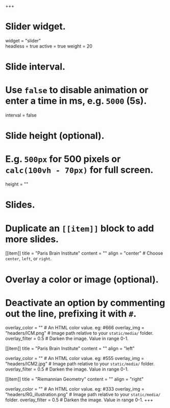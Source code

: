 +++
# Slider widget.
widget = "slider"  
headless = true 
active = true
weight = 20 

# Slide interval.
# Use `false` to disable animation or enter a time in ms, e.g. `5000` (5s).
interval = false

# Slide height (optional).
# E.g. `500px` for 500 pixels or `calc(100vh - 70px)` for full screen.
height = ""

# Slides.
# Duplicate an `[[item]]` block to add more slides.
[[item]]
  title = "Paris Brain Institute"
  content = ""
  align = "center"  # Choose `center`, `left`, or `right`.

  # Overlay a color or image (optional).
  #   Deactivate an option by commenting out the line, prefixing it with `#`.
  overlay_color = ""  # An HTML color value. eg: #666
  overlay_img = "headers/ICM.png"  # Image path relative to your `static/media/` folder.
  overlay_filter = 0.5  # Darken the image. Value in range 0-1.

[[item]]
  title = "Paris Brain Institute"
  content = ""
  align = "left"

  overlay_color = ""  # An HTML color value. eg: #555
  overlay_img = "headers/ICM2.jpg"  # Image path relative to your `static/media/` folder.
  overlay_filter = 0.5  # Darken the image. Value in range 0-1.

[[item]]
  title = "Riemannian Geometry"
  content = ""
  align = "right"

  overlay_color = ""  # An HTML color value. eg: #333
  overlay_img = "headers/RG_illustration.png"  # Image path relative to your `static/media/` folder.
  overlay_filter = 0.5  # Darken the image. Value in range 0-1.
+++
